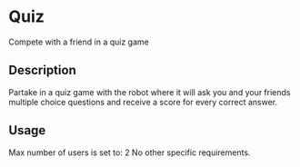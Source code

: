 # Quiz
Compete with a friend in a quiz game

## Description
Partake in a quiz game with the robot where it will ask you and your friends multiple choice questions and receive a 
score for every correct answer. 

## Usage
Max number of users is set to: 2
No other specific requirements. 